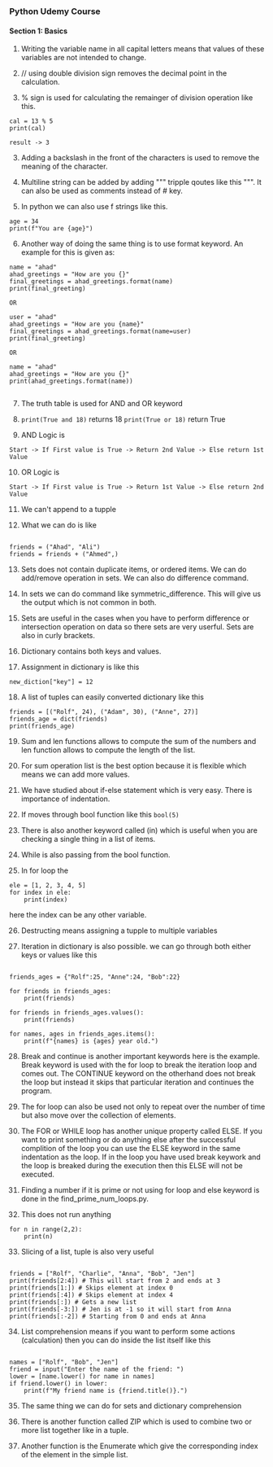 ### Python Udemy Course 

#### Section 1: Basics

1. Writing the variable name in all capital letters means that values of these variables are not intended to change.

2. // using double division sign removes the decimal point in the calculation.

2. % sign is used for calculating the remainger of division operation like this. 
```
cal = 13 % 5
print(cal)

result -> 3

```

3. Adding a backslash in the front of the characters is used to remove the meaning of the character.

4. Multiline string can be added by adding """ tripple qoutes like this """. It can also be used as comments instead of # key. 

5. In python we can also use f strings like this.

``` 
age = 34
print(f"You are {age}") 

 ```
6. Another way of doing the same thing is to use format keyword. An example for this is given as:
```
name = "ahad"
ahad_greetings = "How are you {}"
final_greetings = ahad_greetings.format(name)
print(final_greeting)

OR

user = "ahad"
ahad_greetings = "How are you {name}"
final_greetings = ahad_greetings.format(name=user)
print(final_greeting)

OR

name = "ahad"
ahad_greetings = "How are you {}"
print(ahad_greetings.format(name))


```

7. The truth table is used for AND and OR keyword

8. ```print(True and 18)``` returns 18
```print(True or 18)``` return True

9. AND Logic is 
```
Start -> If First value is True -> Return 2nd Value -> Else return 1st Value

```

10. OR Logic is 

```
Start -> If First value is True -> Return 1st Value -> Else return 2nd Value

```

11. We can't append to a tupple

12. What we can do is like
```

friends = ("Ahad", "Ali")
friends = friends + ("Ahmed",)

```

13. Sets does not contain duplicate items, or ordered items. We can do add/remove operation in sets. We can also do difference command.

14. In sets we can do command like symmetric_difference. This will give us the output which is not common in both.

15. Sets are useful in the cases when you have to perform difference or intersection operation on data so there sets are very userful. Sets are also in curly brackets.

16. Dictionary contains both keys and values.

17. Assignment in dictionary is like this 
```
new_diction["key"] = 12

```

18. A list of tuples can easily converted  dictionary like this
```
friends = [("Rolf", 24), ("Adam", 30), ("Anne", 27)]
friends_age = dict(friends)
print(friends_age)

```

19. Sum and len functions allows to compute the sum of the numbers and len function allows to compute the length of the list.

20. For sum operation list is the best option because it is flexible which means we can add more values.


21. We have studied about if-else statement which is very easy. There is importance of indentation.

22. If moves through bool function like this ```bool(5)```

23. There is also another keyword called (in) which is useful when you are checking a single thing in a list of items.

24. While is also passing from the bool function. 

25. In for loop the 
```
ele = [1, 2, 3, 4, 5]
for index in ele:
    print(index)
```
here the index can be any other variable.

26. Destructing means assigning a tupple to multiple variables


27. Iteration in dictionary is also possible. we can go through both either keys or values like this

```

friends_ages = {"Rolf":25, "Anne":24, "Bob":22}

for friends in friends_ages:
    print(friends)

for friends in friends_ages.values():
    print(friends)

for names, ages in friends_ages.items():
    print(f"{names} is {ages} year old.")

```
28. Break and continue is another important keywords here is the example. Break keyword is used with the for loop to break the iteration loop and comes out. The CONTINUE keyword on the otherhand does not break the loop but instead it skips that particular iteration and continues the program.

29. The for loop can also be used not only to repeat over the number of time but also move over the collection of elements.

30. The FOR or WHILE loop has another unique property called ELSE. If you want to print something or do anything else after the successful complition of the loop you can use the ELSE keyword in the same indentation as the loop. If in the loop you have used break keywork and the loop is breaked during the execution then this ELSE will not be executed.

31. Finding a number if it is prime or not using for loop and else keyword is done in the find_prime_num_loops.py.

32. This does not run anything
```
for n in range(2,2):
    print(n)
```

33. Slicing of a list, tuple is also very useful
```

friends = ["Rolf", "Charlie", "Anna", "Bob", "Jen"]
print(friends[2:4]) # This will start from 2 and ends at 3
print(friends[1:]) # Skips element at index 0
print(friends[:4]) # Skips element at index 4
print(friends[:]) # Gets a new list
print(friends[-3:]) # Jen is at -1 so it will start from Anna
print(friends[:-2]) # Starting from 0 and ends at Anna

```
 
34. List comprehension means if you want to perform some actions (calculation) then you can do inside the list itself like this
```

names = ["Rolf", "Bob", "Jen"]
friend = input("Enter the name of the friend: ")
lower = [name.lower() for name in names]
if friend.lower() in lower:
    print(f"My friend name is {friend.title()}.")

```

35. The same thing we can do for sets and dictionary comprehension

36. There is another function called ZIP which is used to combine two or more list together like in a tuple.

37. Another function is the Enumerate which give the corresponding index of the element in the simple list.
